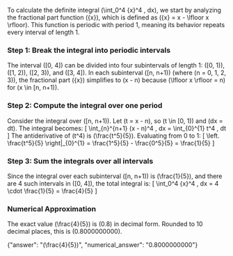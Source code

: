 

To calculate the definite integral \(\int_0^4 \{x\}^4 \, dx\), we start by analyzing the fractional part function \(\{x\}\), which is defined as \(\{x\} = x - \lfloor x \rfloor\). This function is periodic with period 1, meaning its behavior repeats every interval of length 1. 

### Step 1: Break the integral into periodic intervals
The interval \([0, 4]\) can be divided into four subintervals of length 1: \([0, 1)\), \([1, 2)\), \([2, 3)\), and \([3, 4]\). In each subinterval \([n, n+1)\) (where \(n = 0, 1, 2, 3\)), the fractional part \(\{x\}\) simplifies to \(x - n\) because \(\lfloor x \rfloor = n\) for \(x \in [n, n+1)\).

### Step 2: Compute the integral over one period
Consider the integral over \([n, n+1)\). Let \(t = x - n\), so \(t \in [0, 1)\) and \(dx = dt\). The integral becomes:
\[
\int_{n}^{n+1} (x - n)^4 \, dx = \int_{0}^{1} t^4 \, dt
\]
The antiderivative of \(t^4\) is \(\frac{t^5}{5}\). Evaluating from 0 to 1:
\[
\left. \frac{t^5}{5} \right|_{0}^{1} = \frac{1^5}{5} - \frac{0^5}{5} = \frac{1}{5}
\]

### Step 3: Sum the integrals over all intervals
Since the integral over each subinterval \([n, n+1)\) is \(\frac{1}{5}\), and there are 4 such intervals in \([0, 4]\), the total integral is:
\[
\int_0^4 \{x\}^4 \, dx = 4 \cdot \frac{1}{5} = \frac{4}{5}
\]

### Numerical Approximation
The exact value \(\frac{4}{5}\) is \(0.8\) in decimal form. Rounded to 10 decimal places, this is \(0.8000000000\).

{"answer": "\(\frac{4}{5}\)", "numerical_answer": "0.8000000000"}